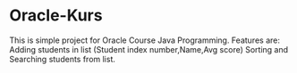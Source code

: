 # Oracle-Kurs

This is simple project for Oracle Course Java Programming.
Features are:
Adding students in list (Student index number,Name,Avg score)
Sorting and Searching students from list.
